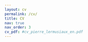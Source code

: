 ```yaml
---
layout: cv
permalink: /cv/
title: CV
nav: true
nav_order: 3
cv_pdf: #cv_pierre_lermusiaux_en.pdf
---
```

